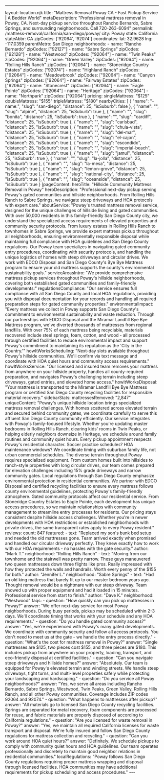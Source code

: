---
layout: location.njk
title: "Mattress Removal Poway CA - Fast Pickup Service | A Bedder World" metaDescription: "Professional mattress removal in Poway, CA. Next-day pickup service throughout Rancho Bernardo, Sabre Springs, and surrounding neighborhoods. Call 720-263-6094"
permalink: /mattress-removal/california/san-diego/poway/
city: Poway state: California stateAbbr: CA zipCodes: ['92064', '92074'] coordinates: lat: 32.9628 lng: -117.0359 parentMetro: San Diego neighborhoods: - name: "Rancho Bernardo" zipCodes: ["92127"] - name: "Sabre Springs" zipCodes: ["92128"] - name: "Westwood" zipCodes: ["92064"] - name: "Twin Peaks" zipCodes: ["92064"] - name: "Green Valley" zipCodes: ["92064"] - name: "Rolling Hills Ranch" zipCodes: ["92064"] - name: "Stoneridge Country Estates" zipCodes: ["92074"] - name: "Highland Ranch" zipCodes: ["92064"] - name: "Meadowbrook" zipCodes: ["92064"] - name: "Canyon Springs" zipCodes: ["92064"] - name: "Fairway Estates" zipCodes: ["92064"] - name: "Stonecrest" zipCodes: ["92064"] - name: "Eagle Pointe" zipCodes: ["92064"] - name: "Heritage" zipCodes: ["92064"] - name: "Northpark" zipCodes: ["92064"] pricing: singleMattress: "$125" doubleMattress: "$155" tripleMattress: "$180" nearbyCities: [ { "name": "- name:", "slug": "san-diego", "distance": 25, "isSuburb": false }, { "name": "", "slug": "alpine", "distance": 25, "isSuburb": true }, { "name": "", "slug": "bonita", "distance": 25, "isSuburb": true }, { "name": "", "slug": "cardiff", "distance": 25, "isSuburb": true }, { "name": "", "slug": "carlsbad", "distance": 25, "isSuburb": true }, { "name": "", "slug": "chula-vista", "distance": 25, "isSuburb": true }, { "name": "", "slug": "del-mar", "distance": 25, "isSuburb": true }, { "name": "", "slug": "el-cajon", "distance": 25, "isSuburb": true }, { "name": "", "slug": "escondido", "distance": 25, "isSuburb": true }, { "name": "", "slug": "imperial-beach", "distance": 25, "isSuburb": true }, { "name": "", "slug": "jamul", "distance": 25, "isSuburb": true }, { "name": "", "slug": "la-jolla", "distance": 25, "isSuburb": true }, { "name": "", "slug": "la-mesa", "distance": 25, "isSuburb": true }, { "name": "", "slug": "lemon-grove", "distance": 25, "isSuburb": true }, { "name": "", "slug": "national-city", "distance": 25, "isSuburb": true }, { "name": "", "slug": "oceanside", "distance": 25, "isSuburb": true } ]pageContent: heroTitle: "Hillside Community Mattress Removal in Poway" heroDescription: "Professional next-day pickup serving Poway's gated communities and hillside neighborhoods. From Rolling Hills Ranch to Sabre Springs, we navigate steep driveways and HOA protocols with expert care." aboutService: "Poway's trusted mattress removal service, designed for the unique challenges of hillside living and gated communities. With over 50,000 residents in this family-friendly San Diego County city, we understand the specialized access requirements of elevated properties and community security protocols. From luxury estates in Rolling Hills Ranch to townhomes in Sabre Springs, we provide expert mattress pickup throughout all neighborhoods, ensuring environmentally responsible disposal while maintaining full compliance with HOA guidelines and San Diego County regulations. Our Poway team specializes in navigating gated community entry procedures, coordinating with security protocols, and handling the unique logistics of homes with steep driveways and circular drives. We work with EDCO Disposal and San Diego County's Bye Bye Mattress program to ensure your old mattress supports the county's environmental sustainability goals." serviceAreasIntro: "We provide comprehensive mattress pickup services throughout Poway's hillside neighborhoods, covering both established gated communities and family-friendly developments:" regulationsCompliance: "Our service ensures full compliance with all San Diego County and local HOA regulations, providing you with disposal documentation for your records and handling all required preparation steps for gated community properties." environmentalImpact: "Every mattress we collect in Poway supports San Diego County's commitment to environmental sustainability and waste reduction. Through our partnerships with EDCO Disposal and the Miramar Landfill Bye Bye Mattress program, we've diverted thousands of mattresses from regional landfills. With over 75% of each mattress being recyclable, materials recovered include steel springs, foam, cotton, and wood - all processed through certified facilities to reduce environmental impact and support Poway's commitment to maintaining its reputation as the 'City in the Country.'" howItWorksScheduling: "Next-day slots available throughout Poway's hillside communities. We'll confirm via text message and coordinate with HOA quiet hours and community access requirements." howItWorksService: "Our licensed and insured team removes your mattress from anywhere on your hillside property, handles all county-required preparation, and navigates Poway's challenging terrain including steep driveways, gated entries, and elevated home access." howItWorksDisposal: "Your mattress is transported to the Miramar Landfill Bye Bye Mattress program or certified San Diego County recycling facilities for responsible material recovery." sidebarStats: mattressesRemoved: "2,847" uniqueContent: "Poway's unique hillside location brings specialized mattress removal challenges. With homes scattered across elevated terrain and secured behind community gates, we coordinate carefully to serve this affluent San Diego County community efficiently. Our service integrates with Poway's family-focused lifestyle. Whether you're updating master bedrooms in Rolling Hills Ranch, clearing kids' rooms in Twin Peaks, or helping elderly neighbors downsize in Heritage, we schedule around family routines and community quiet hours. Every pickup appointment respects Poway's residential character. Soccer practice schedules? HOA maintenance windows? We coordinate timing with suburban family life, not urban commercial schedules. The diverse terrain throughout Poway requires specialized equipment. From custom homes built into hillsides to ranch-style properties with long circular drives, our team comes prepared for elevation challenges including 15% grade driveways and narrow community gates. Local regulations through San Diego County emphasize environmental protection in residential communities. We partner with EDCO Disposal and certified recycling facilities to ensure every mattress follows county environmental guidelines, protecting Poway's family-friendly atmosphere. Gated community protocols affect our residential service. From Stoneridge Country Estates to Eagle Pointe, each development has unique access procedures, so we maintain relationships with community management to streamline entry processes for residents. Our pricing stays consistent despite hillside access challenges. Whether you're in newer developments with HOA restrictions or established neighborhoods with private drives, the same transparent rates apply to every Poway resident." reviews: count: 847 featured: - text: "Replaced my son's bunk bed setup and needed the old mattresses gone. Team arrived exactly when promised and handled our circular driveway perfectly. They knew exactly how to work with our HOA requirements - no hassles with the gate security." author: "Mark T." neighborhood: "Rolling Hills Ranch" - text: "Moving from our townhome and the stairwell was pretty narrow. These guys maneuvered two queen mattresses down three flights like pros. Really impressed with how they protected the walls and handrails. Worth every penny of the $155 for both." author: "Jennifer L." neighborhood: "Sabre Springs" - text: "Had an old king mattress that barely fit up to our master bedroom years ago. Thought removal would be a nightmare with our steep driveway. Team showed up with proper equipment and had it loaded in 15 minutes. Professional service from start to finish." author: "Dave K." neighborhood: "Westwood" faqs: - question: "How quickly can you pick up mattresses in Poway?" answer: "We offer next-day service for most Poway neighborhoods. During busy periods, pickup may be scheduled within 2-3 days. We'll coordinate timing that works with your schedule and any HOA requirements." - question: "Do you handle gated community access?" answer: "Yes, we're experienced with Poway's many gated developments. We coordinate with community security and follow all access protocols. You don't need to meet us at the gate - we handle the entry process directly." - question: "What's the cost for mattress removal in Poway?" answer: "Single mattresses are $125, two pieces cost $155, and three pieces are $180. This includes pickup from anywhere on your property, loading, transport, and eco-friendly disposal at certified facilities." - question: "Can you navigate steep driveways and hillside homes?" answer: "Absolutely. Our team is equipped for Poway's elevated terrain and winding streets. We handle steep driveways, tight turns, and multi-level properties safely while protecting your landscaping and hardscaping." - question: "Do you service all Poway neighborhoods?" answer: "Yes, we serve all areas including Rancho Bernardo, Sabre Springs, Westwood, Twin Peaks, Green Valley, Rolling Hills Ranch, and all other Poway communities. Coverage includes ZIP codes 92064 and 92074." - question: "What happens to mattresses after pickup?" answer: "All materials go to licensed San Diego County recycling facilities. Springs are separated for metal recovery, foam components are processed for reuse, and fabric materials are properly disposed of according to California regulations." - question: "Are you licensed for waste removal in Poway?" answer: "Yes, we maintain all required California licenses for waste transport and disposal. We're fully insured and follow San Diego County regulations for mattress collection and recycling." - question: "Can you work around HOA quiet hours?" answer: "Definitely. We schedule pickups to comply with community quiet hours and HOA guidelines. Our team operates professionally and discretely to maintain good neighbor relations in residential communities." localRegulations: "Poway follows San Diego County regulations requiring proper mattress wrapping and disposal through licensed facilities. HOA communities may have additional requirements for pickup scheduling and access procedures." ---